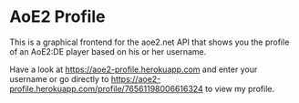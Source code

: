# AoE2 Profile

This is a graphical frontend for the aoe2.net API that shows you the profile of an AoE2:DE player based on his or her username.

Have a look at https://aoe2-profile.herokuapp.com and enter your username or go directly to https://aoe2-profile.herokuapp.com/profile/76561198006616324 to view my profile.